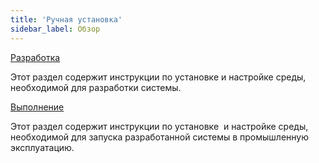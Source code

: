 ```yaml
---
title: 'Ручная установка'
sidebar_label: Обзор
---
```


[Разработка](Development_manual_.md)

Этот раздел содержит инструкции по установке и настройке среды, необходимой для разработки системы.

[Выполнение](Execution_manual_.md)

Этот раздел содержит инструкции по установке  и настройке среды, необходимой для запуска разработанной системы в промышленную эксплуатацию.
